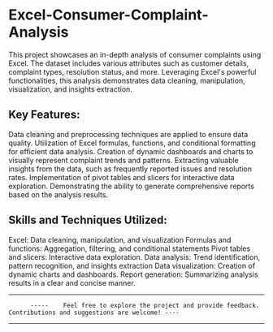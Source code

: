 # Excel-Consumer-Complaint-Analysis
This project showcases an in-depth analysis of consumer complaints using Excel. The dataset includes various attributes such as customer details, complaint types, resolution status, and more. Leveraging Excel's powerful functionalities, this analysis demonstrates data cleaning, manipulation, visualization, and insights extraction.

Key Features:
---------------------------------------------------------
Data cleaning and preprocessing techniques are applied to ensure data quality.
Utilization of Excel formulas, functions, and conditional formatting for efficient data analysis.
Creation of dynamic dashboards and charts to visually represent complaint trends and patterns.
Extracting valuable insights from the data, such as frequently reported issues and resolution rates.
Implementation of pivot tables and slicers for interactive data exploration.
Demonstrating the ability to generate comprehensive reports based on the analysis results.

Skills and Techniques Utilized:
---------------------------------------------------------
Excel: Data cleaning, manipulation, and visualization
Formulas and functions: Aggregation, filtering, and conditional statements
Pivot tables and slicers: Interactive data exploration.
Data analysis: Trend identification, pattern recognition, and insights extraction
Data visualization: Creation of dynamic charts and dashboards.
Report generation: Summarizing analysis results in a clear and concise manner.


--------------------------------------------------------------------------------------------------------------------------------------
          -----    Feel free to explore the project and provide feedback. Contributions and suggestions are welcome! ----
--------------------------------------------------------------------------------------------------------------------------------------
